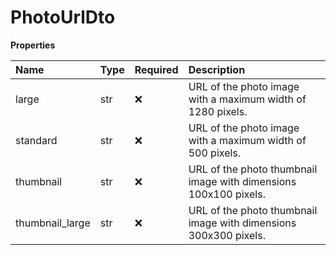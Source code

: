 # PhotoUrlDto

**Properties**

| Name            | Type | Required | Description                                                      |
| :-------------- | :--- | :------- | :--------------------------------------------------------------- |
| large           | str  | ❌       | URL of the photo image with a maximum width of 1280 pixels.      |
| standard        | str  | ❌       | URL of the photo image with a maximum width of 500 pixels.       |
| thumbnail       | str  | ❌       | URL of the photo thumbnail image with dimensions 100x100 pixels. |
| thumbnail_large | str  | ❌       | URL of the photo thumbnail image with dimensions 300x300 pixels. |

<!-- This file was generated by liblab | https://liblab.com/ -->

